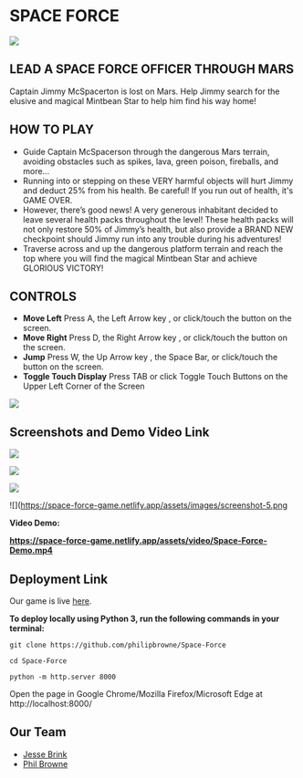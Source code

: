 # SPACE FORCE

![](https://space-force-game.netlify.app/assets/images/header-img.png)

## LEAD A SPACE FORCE OFFICER THROUGH MARS

Captain Jimmy McSpacerton is lost on Mars. Help Jimmy search for the elusive and magical Mintbean Star to help him find his way home!

## HOW TO PLAY

- Guide Captain McSpacerson through the dangerous Mars terrain, avoiding obstacles such as spikes, lava, green poison, fireballs, and more...
- Running into or stepping on these VERY harmful objects will hurt Jimmy and deduct 25% from his health. Be careful! If you run out of health, it's GAME OVER.
- However, there’s good news! A very generous inhabitant decided to leave several health packs throughout the level! These health packs will not only restore 50% of Jimmy’s health, but also provide a BRAND NEW checkpoint should Jimmy run into any trouble during his adventures!
- Traverse across and up the dangerous platform terrain and reach the top where you will find the magical Mintbean Star and achieve GLORIOUS VICTORY!

## CONTROLS

- **Move Left** Press A, the Left Arrow key , or click/touch the button on the screen.
- **Move Right** Press D, the Right Arrow key , or click/touch the button on the screen.
- **Jump** Press W, the Up Arrow key , the Space Bar, or click/touch the button on the screen.
- **Toggle Touch Display** Press TAB or click Toggle Touch Buttons on the Upper Left Corner of the Screen

![](https://space-force-game.netlify.app/assets/images/keys.png)

## Screenshots and Demo Video Link

![](https://space-force-game.netlify.app/assets/images/screenshot.png)

![](https://space-force-game.netlify.app/assets/images/screenshot-2.png)

![](https://space-force-game.netlify.app/assets/images/screenshot-3.png)

![](https://space-force-game.netlify.app/assets/images/screenshot-5.png

**Video Demo:**

**https://space-force-game.netlify.app/assets/video/Space-Force-Demo.mp4**

## Deployment Link

Our game is live [here](https://space-force-game.netlify.app/).

**To deploy locally using Python 3, run the following commands in your terminal:**

`git clone https://github.com/philipbrowne/Space-Force`

`cd Space-Force`

`python -m http.server 8000`

Open the page in Google Chrome/Mozilla Firefox/Microsoft Edge at http://localhost:8000/

## Our Team

- [Jesse Brink](https://www.linkedin.com/in/jesse-brink-0682/)
- [Phil Browne](https://www.linkedin.com/in/philbrownetech/)

